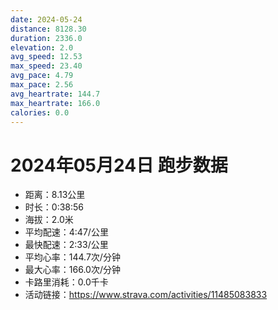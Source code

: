 ```yaml
---
date: 2024-05-24
distance: 8128.30
duration: 2336.0
elevation: 2.0
avg_speed: 12.53
max_speed: 23.40
avg_pace: 4.79
max_pace: 2.56
avg_heartrate: 144.7
max_heartrate: 166.0
calories: 0.0
---
```


# 2024年05月24日 跑步数据

- 距离：8.13公里
- 时长：0:38:56
- 海拔：2.0米
- 平均配速：4:47/公里
- 最快配速：2:33/公里
- 平均心率：144.7次/分钟
- 最大心率：166.0次/分钟
- 卡路里消耗：0.0千卡
- 活动链接：https://www.strava.com/activities/11485083833
